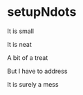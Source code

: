 # setupNdots

It is small

It is neat

A bit of a treat


But I have to address

It is surely a mess
